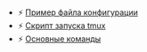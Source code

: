 - ⚡ [Пример файла конфигурации](./tmux/tmux.conf)
- ⚡ [Скрипт запуска tmux](./tmux/tmux.sh)
- ⚡ [Основные команды](./tmux_command.md)
